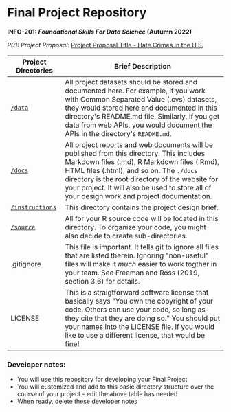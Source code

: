 # Final Project Repository

**INFO-201: *Foundational Skills For Data Science* (Autumn 2022)**

*P01: Project Proposal*: [Project Proposal Title - Hate Crimes in the U.S.](./docs/p01-proposal.md)

| Project Directories               | Brief Description                                                                                                                                                                                                                                                                                                                       |
|-----------------------------------|-----------------------------------------------------------------------------------------------------------------------------------------------------------------------------------------------------------------------------------------------------------------------------------------------------------------------------------------|
| [`/data`](./data)                 | All project datasets should be stored and documented here. For example, if you work with Common Separated Value (.cvs) datasets, they would stored here and documented in this directory's README.md file. Similarly, if you get data from web APIs, you would document the APIs in the directory's `README.md`.                        |
| [`/docs`](./docs)                 | All project reports and web documents will be published from this directory. This includes Markdown files (.md), R Markdown files (.Rmd), HTML files (.html), and so on. The `./docs` directory is the root directory of the website for your project. It will also be used to store all of your design work and project documentation. |
| [`/instructions`](./instructions) | This directory contains the project design brief.                                                                                                                                                                                                                                                                                       |
| [`/source`](./source)             | All for your R source code will be located in this directory. To organize your code, you might also decide to create sub-directories.                                                                                                                                                                                                   |
| .gitignore                        | This file is important. It tells git to ignore all files that are listed therein. Ignoring "non-useful" files will make it *much* easier to work togther in your team. See Freeman and Ross (2019, section 3.6) for details.                                                                                                            |
| LICENSE                           | This is a straigtforward software license that basically says "You own the copyright of your code. Others can use your code, so long as they cite that they are doing so." You should put your names into the LICENSE file. If you would like to use a different license, that would be fine!                                           |

### Developer notes:

-   You will use this repository for developing your Final Project
-   You will customized and add to this basic directory structure over the course of your project - edit the above table has needed
-   When ready, delete these developer notes

